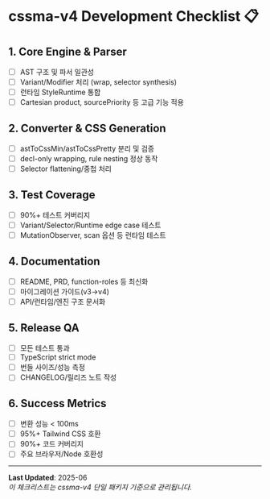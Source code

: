 # cssma-v4 Development Checklist 📋

## 1. Core Engine & Parser
- [ ] AST 구조 및 파서 일관성
- [ ] Variant/Modifier 처리 (wrap, selector synthesis)
- [ ] 런타임 StyleRuntime 통합
- [ ] Cartesian product, sourcePriority 등 고급 기능 적용

## 2. Converter & CSS Generation
- [ ] astToCssMin/astToCssPretty 분리 및 검증
- [ ] decl-only wrapping, rule nesting 정상 동작
- [ ] Selector flattening/중첩 처리

## 3. Test Coverage
- [ ] 90%+ 테스트 커버리지
- [ ] Variant/Selector/Runtime edge case 테스트
- [ ] MutationObserver, scan 옵션 등 런타임 테스트

## 4. Documentation
- [ ] README, PRD, function-roles 등 최신화
- [ ] 마이그레이션 가이드(v3→v4)
- [ ] API/런타임/엔진 구조 문서화

## 5. Release QA
- [ ] 모든 테스트 통과
- [ ] TypeScript strict mode
- [ ] 번들 사이즈/성능 측정
- [ ] CHANGELOG/릴리즈 노트 작성

## 6. Success Metrics
- [ ] 변환 성능 < 100ms
- [ ] 95%+ Tailwind CSS 호환
- [ ] 90%+ 코드 커버리지
- [ ] 주요 브라우저/Node 호환성

---

**Last Updated**: 2025-06  
*이 체크리스트는 cssma-v4 단일 패키지 기준으로 관리됩니다.* 